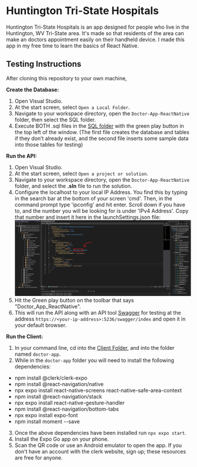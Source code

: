 # Huntington Tri-State Hospitals

Huntington Tri-State Hospitals is an app designed for people who live in the Huntington, WV Tri-State area. It's made so that residents of the area can make an doctors appointment easily on their handheld device. I made this app in my free time to learn the basics of React Native.

## Testing Instructions
After cloning this repository to your own machine,

**Create the Database:**
1. Open Visual Studio.
2. At the start screen, select `Open a Local Folder`.
4. Navigate to your workspace directory, open the `Doctor-App-ReactNative` folder, then select the SQL folder.
5. Execute BOTH .sql files in the [SQL folder](https://github.com/spencer-lott/Doctor-App-ReactNative/tree/main/SQL) with the green play button in the top left of the window. (The first file creates the database and tables if they don’t already exist, and the second file inserts some sample data into those tables for testing)

**Run the API:**
1. Open Visual Studio.
2. At the start screen, select `Open a project or solution`.
3. Navigate to your workspace directory, open the `Doctor-App-ReactNative` folder, and select the **.sln** file to run the solution.
4. Configure the localhost to your local IP Address. You find this by typing in the search bar at the bottom of your screen 'cmd'. Then, in the command prompt type 'ipconfig' and hit enter. Scroll down if you have to, and the number you will be looking for is under 'IPv4 Address'. Copy that number and insert it here in the launchSettings.json file: 
![IP Address Configuration](https://github.com/spencer-lott/Doctor-App-ReactNative/blob/main/Doctor-App-ReactNative/client/doctor-app/assets/ipAddressConfiguration.png)
4. Hit the Green play button on the toolbar that says "Doctor_App_ReactNative".
5. This will run the API along with an API tool [Swagger](https://swagger.io/docs/specification/2-0/what-is-swagger/) for testing at the address `https://<your-ip-address>:5236/swagger/index` and open it in your default browser.

**Run the Client:**
1. In your command line, cd into the [Client Folder](https://github.com/spencer-lott/Doctor-App-ReactNative/tree/main/Doctor-App-ReactNative/client/doctor-app), and into the folder named `doctor-app`.
2. While in the `doctor-app` folder you will need to install the following dependencies: 
- npm install @clerk/clerk-expo 
- npm install @react-navigation/native
- npx expo install react-native-screens react-native-safe-area-context
- npm install @react-navigation/stack
- npx expo install react-native-gesture-handler
- npm install @react-navigation/bottom-tabs
- npx expo install expo-font
- npm install moment --save

3. Once the above dependencies have been installed run `npx expo start`.
4. Install the Expo Go app on your phone.
5. Scan the QR code or use an Android emulator to open the app. If you don't have an account with the clerk website, sign up; these resources are free for anyone.